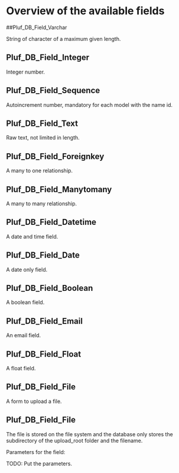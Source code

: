# Overview of the available fields

    
##Pluf_DB_Field_Varchar

String of character of a maximum given length.

## Pluf_DB_Field_Integer

Integer number.

## Pluf_DB_Field_Sequence

Autoincrement number, mandatory for each model with the name id.

## Pluf_DB_Field_Text

Raw text, not limited in length.

## Pluf_DB_Field_Foreignkey

A many to one relationship.

## Pluf_DB_Field_Manytomany

A many to many relationship.

## Pluf_DB_Field_Datetime

A date and time field.

## Pluf_DB_Field_Date

A date only field.

## Pluf_DB_Field_Boolean

A boolean field.

## Pluf_DB_Field_Email

An email field.

## Pluf_DB_Field_Float

A float field.

## Pluf_DB_Field_File

A form to upload a file.

## Pluf_DB_Field_File

The file is stored on the file system and the database only stores the subdirectory of the upload_root folder and the filename.

Parameters for the field:

TODO: Put the parameters.
